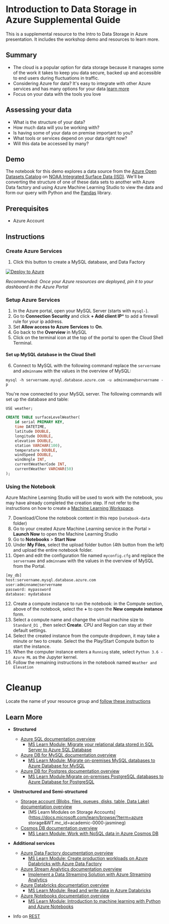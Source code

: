 # Introduction to Data Storage in Azure Supplemental Guide

This is a supplemental resource to the Intro to Data Storage in Azure presentation. It includes the workshop demo and resources to learn more.

## Summary

- The cloud is a popular option for data storage because it manages some of the work it takes to keep you data secure, backed up and accessible to end users during fluctuations in traffic.
- Considering Azure for data? It's easy to integrate with other Azure services and has many options for your data [learn more](#learn-more)
- Focus on your data with the tools you love

## Assessing your data

- What is the structure of your data?​
- How much data will you be working with?​
- Is having some of your data on premise important to you?​
- What tools or services depend on your data right now?​
- Will this data be accessed by many?

## Demo

The notebook for this demo explores a data source from the [Azure Open Datasets Catalog](https://azure.microsoft.com/services/open-datasets/catalog/?WT.mc_id=academic-0000-jasmineg) on [NOAA Integrated Surface Data (ISD)](https://azure.microsoft.com/services/open-datasets/catalog/noaa-integrated-surface-data?WT.mc_id=academic-0000-jasmineg). We'll be converting the structure of one of these data sets to another with Azure Data factory and using Azure Machine Learning Studio to view the data and form our query with Python and the [Pandas](https://pandas.pydata.org/) library.

## Prerequisites

- Azure Account

## Instructions

### Create Azure Services
1. Click this button to create a MySQL database, and Data Factory 
   
 [![Deploy to Azure](https://aka.ms/deploytoazurebutton)](https://portal.azure.com/?WT.mc_id=academic-0000-jasmineg#create/Microsoft.Template/uri/https%3A%2F%2Fraw.githubusercontent.com%2Fpaladique%2FWorkshop-DataInAzure%2Fmaster%2Ftemplate%2FdeployTemplate.json)
   
*Recommended: Once your Azure resources are deployed, pin it to your dashboard in the Azure Portal*

### Setup Azure Services

1. In the Azure portal, open your MySQL Server (starts with `mysql-`).
2. Go to **Connection Security** and click **+ Add client IP*** to add a firewall rule for your ip address.
3. Set **Allow access to Azure Services** to **On**.
4. Go back to the **Overview** in MySQL
5. Click on the terminal icon at the top of the portal to open the Cloud Shell Terminal.

#### Set up MySQL database in the Cloud Shell

6. Connect to MySQL with the following command replace the `servername` and `adminname` with the values in the overview of MySQL:

`mysql -h servername.mysql.database.azure.com -u adminname@servername -p`

You're now connected to your MySQL server. The following commands will set up the database and table:

`USE weather;`

```sql
CREATE TABLE surfaceLevelWeather(
    id serial PRIMARY KEY,
    time DATETIME,
    latitude DOUBLE,
    longitude DOUBLE,
    elevation DOUBLE,
    station VARCHAR(100),
    temperature DOUBLE,
    windSpeed DOUBLE,
    windAngle INT,
    currentWeatherCode INT,
    currentWeather VARCHAR(50)
);
```

### Using the Notebook

Azure Machine Learning Studio will be used to work with the notebook, you may have already completed the creation step. If not refer to the instructions on how to create a [Machine Learning Workspace](https://docs.microsoft.com/azure/machine-learning/how-to-manage-workspace?WT.mc_id=academic-0000-jasmineg#create-a-workspace).

7. Download/Clone the notebook content in this repo (`notebook-data` folder)
8. Go to your created Azure Machine Learning service in the Portal > **Launch Now** to open the Machine Learning Studio
9. Go to **Notebooks** > **Start Now**
10. Under **My Files**, select the upload folder button (4th button from the left) and upload the entire notebook folder.
11. Open and edit the configuration file named `myconfig.cfg` and replace the `servername` and `adminname` with the values in the overview of MySQL from the Portal.

```python
[my_db]
host:servername.mysql.database.azure.com
user:adminname@servername
password: mypassword
database: mydatabase
 ```

12. Create a compute instance to run the notebook: in the Compute section, above of the notebook, select the **+** to open the **New compute instance** form.
13. Select a compute name and change the virtual machine size to `Standard_D1 `, then select **Create**. CPU and Region can stay at their default settings.
14. Select the created instance from the compute dropdown, it may take a minute or two to create. Select the the Play/Start Compute button to start the instance.
15. When the computer instance enters a `Running` state, select `Python 3.6 - Azure ML` as the Jupyter kernel.
16.   Follow the remaining instructions in the notebook named `Weather and Elevation`

# Cleanup

Locate the name of your resource group and [follow these instructions](https://docs.microsoft.com/azure/azure-resource-manager/management/delete-resource-group?tabs=azure-portal&WT.mc_id=academic-0000-jasmineg#delete-resource-group)

## Learn More

  -  **Structured**
     -  [Azure SQL documentation overview](https://docs.microsoft.com/azure/azure-sql/?WT.mc_id=academic-0000-jasmineg) 
        -  [MS Learn Module: Migrate your relational data stored in SQL Server to Azure SQL Database
](https://docs.microsoft.com/learn/modules/migrate-sql-server-relational-data/?WT.mc_id=academic-0000-jasmineg)
     -  [Azure DB for MySQL documentation overview](https://docs.microsoft.com/azure/mysql/?WT.mc_id=academic-0000-jasmineg) 
        -  [MS Learn Module: Migrate on-premises MySQL databases to Azure Database for MySQL
](https://docs.microsoft.com/learn/modules/migrate-on-premises-mysql-databases/?WT.mc_id=academic-0000-jasmineg)
     -  [Azure DB for Postgres documentation overview](https://docs.microsoft.com/azure/postgresql/?WT.mc_id=academic-0000-jasmineg) 
        -  [MS Learn Module:Migrate on-premises PostgreSQL databases to Azure Database for PostgreSQL
 ](https://docs.microsoft.com/learn/modules/migrate-on-premises-postgresql-databases/?WT.mc_id=academic-0000-jasmineg)
  -  **Unstructured and Semi-structured**
     -  [Storage account (Blobs, files, queues, disks, table, Data Lake) documentation overview](https://docs.microsoft.com/azure/storage/?WT.mc_id=academic-0000-jasmineg) 
        -  [MS Learn Modules on Storage Accounts](https://docs.microsoft.com/learn/browse/?term=azure storage&WT.mc_id=academic-0000-jasmineg)
     -  [Cosmos DB documentation overview](https://docs.microsoft.com/azure/cosmos-db/?WT.mc_id=academic-0000-jasmineg) 
        -  [MS Learn Module: Work with NoSQL data in Azure Cosmos DB
 ](https://docs.microsoft.com/learn/paths/work-with-nosql-data-in-azure-cosmos-db/?WT.mc_id=academic-0000-jasmineg)
  - **Additional services**
     -  [Azure Data Factory documentation overview](https://docs.microsoft.com/azure/data-factory/?WT.mc_id=academic-0000-jasmineg) 
        -  [MS Learn Module: Create production workloads on Azure Databricks with Azure Data Factory
](https://docs.microsoft.com/learn/modules/create-production-workloads-azure-databricks-azure-data-factory/?WT.mc_id=academic-0000-jasmineg)
     -  [Azure Stream Analytics documentation overview](https://docs.microsoft.com/azure/stream-analytics/?WT.mc_id=academic-0000-jasmineg) 
        -  [Implement a Data Streaming Solution with Azure Streaming Analytics](https://docs.microsoft.com/learn/paths/implement-data-streaming-with-asa/?WT.mc_id=academic-0000-jasmineg)
     -  [Azure Databricks documentation overview](https://docs.microsoft.com/azure/azure-databricks/?WT.mc_id=academic-0000-jasmineg) 
        -  [MS Learn Module: Read and write data in Azure Databricks](https://docs.microsoft.com/learn/modules/read-write-data-azure-databricks/?WT.mc_id=academic-0000-jasmineg)
     -  [Azure Notebooks documentation overview](https://docs.microsoft.com/azure/notebooks/?WT.mc_id=academic-0000-jasmineg) 
        -  [MS Learn Module: Introduction to machine learning with Python and Azure Notebooks
](https://docs.microsoft.com/learn/paths/intro-to-ml-with-python/?WT.mc_id=academic-0000-jasmineg)

- Info on [REST](https://www.codecademy.com/articles/what-is-rest)
